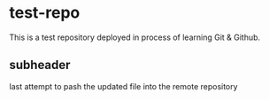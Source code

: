 # test-repo

This is a test repository deployed in process of learning Git & Github.


## subheader

last attempt to pash the updated file into the remote repository